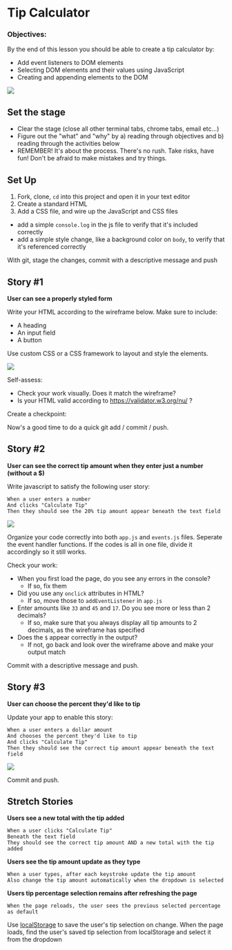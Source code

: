 # Tip Calculator

### Objectives:

By the end of this lesson you should be able to create a tip calculator by:

- Add event listeners to DOM elements
- Selecting DOM elements and their values using JavaScript
- Creating and appending elements to the DOM

![](wireframes/tip-calculator-amount.png)

## Set the stage

- Clear the stage (close all other terminal tabs, chrome tabs, email etc...)
- Figure out the "what" and "why" by a) reading through objectives and b) reading through the activities below
- REMEMBER!  It's about the process.  There's no rush.  Take risks, have fun!  Don't be afraid to make mistakes and try things.

## Set Up

1. Fork, clone, `cd` into this project and open it in your text editor
1. Create a standard HTML 
1. Add a CSS file, and wire up the JavaScript and CSS files 
  - add a simple `console.log` in the js file to verify that it's included correctly
  - add a simple style change, like a background color on `body`, to verify that it's referenced correctly

With git, stage the changes, commit with a descriptive message and push

## Story #1

**User can see a properly styled form**

Write your HTML according to the wireframe below.  Make sure to include:

- A heading
- An input field
- A button

Use custom CSS or a CSS framework to layout and style the elements.

![](wireframes/tip-calculator.png)

Self-assess:

- Check your work visually.  Does it match the wireframe?
- Is your HTML valid according to https://validator.w3.org/nu/ ?

Create a checkpoint:

Now's a good time to do a quick git add / commit / push.

## Story #2

**User can see the correct tip amount when they enter just a number (without a $)**

Write javascript to satisfy the following user story:

    When a user enters a number 
    And clicks "Calculate Tip"
    Then they should see the 20% tip amount appear beneath the text field

![](wireframes/tip-calculator-filled-in.png)

Organize your code correctly into both `app.js` and `events.js` files. Seperate the event handler functions.
If the codes is all in one file, divide it accordingly so it still works.

Check your work:

- When you first load the page, do you see any errors in the console?
  - If so, fix them
- Did you use any `onclick` attributes in HTML?
  - If so, move those to `addEventListener` in `app.js`
- Enter amounts like `33` and `45` and `17`.  Do you see more or less than 2 decimals?
  - If so, make sure that you always display all tip amounts to 2 decimals, as the wireframe has specified
- Does the `$` appear correctly in the output?
  - If not, go back and look over the wireframe above and make your output match

Commit with a descriptive message and push.

## Story #3

**User can choose the percent they'd like to tip**

Update your app to enable this story:

    When a user enters a dollar amount
    And chooses the percent they'd like to tip
    And clicks "Calculate Tip"
    Then they should see the correct tip amount appear beneath the text field

![](wireframes/tip-calculator-amount.png)

Commit and push.

## Stretch Stories

**Users see a new total with the tip added**

    When a user clicks "Calculate Tip"
    Beneath the text field
    They should see the correct tip amount AND a new total with the tip added 

**Users see the tip amount update as they type**

    When a user types, after each keystroke update the tip amount
    Also change the tip amount automatically when the dropdown is selected

**Users tip percentage selection remains after refreshing the page**

    When the page reloads, the user sees the previous selected percentage as default

Use [localStorage](https://developer.mozilla.org/en-US/docs/Web/API/Window/localStorage) to save the user's tip selection on change.
When the page loads, find the user's saved tip selection from localStorage and select it from the dropdown
